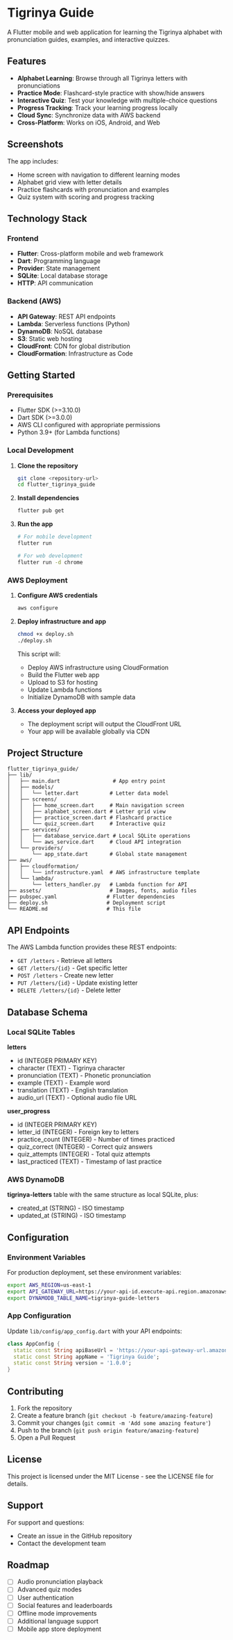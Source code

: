 # Tigrinya Guide

A Flutter mobile and web application for learning the Tigrinya alphabet with pronunciation guides, examples, and interactive quizzes.

## Features

- **Alphabet Learning**: Browse through all Tigrinya letters with pronunciations
- **Practice Mode**: Flashcard-style practice with show/hide answers
- **Interactive Quiz**: Test your knowledge with multiple-choice questions
- **Progress Tracking**: Track your learning progress locally
- **Cloud Sync**: Synchronize data with AWS backend
- **Cross-Platform**: Works on iOS, Android, and Web

## Screenshots

The app includes:
- Home screen with navigation to different learning modes
- Alphabet grid view with letter details
- Practice flashcards with pronunciation and examples
- Quiz system with scoring and progress tracking

## Technology Stack

### Frontend
- **Flutter**: Cross-platform mobile and web framework
- **Dart**: Programming language
- **Provider**: State management
- **SQLite**: Local database storage
- **HTTP**: API communication

### Backend (AWS)
- **API Gateway**: REST API endpoints
- **Lambda**: Serverless functions (Python)
- **DynamoDB**: NoSQL database
- **S3**: Static web hosting
- **CloudFront**: CDN for global distribution
- **CloudFormation**: Infrastructure as Code

## Getting Started

### Prerequisites

- Flutter SDK (>=3.10.0)
- Dart SDK (>=3.0.0)
- AWS CLI configured with appropriate permissions
- Python 3.9+ (for Lambda functions)

### Local Development

1. **Clone the repository**
   ```bash
   git clone <repository-url>
   cd flutter_tigrinya_guide
   ```

2. **Install dependencies**
   ```bash
   flutter pub get
   ```

3. **Run the app**
   ```bash
   # For mobile development
   flutter run
   
   # For web development
   flutter run -d chrome
   ```

### AWS Deployment

1. **Configure AWS credentials**
   ```bash
   aws configure
   ```

2. **Deploy infrastructure and app**
   ```bash
   chmod +x deploy.sh
   ./deploy.sh
   ```

   This script will:
   - Deploy AWS infrastructure using CloudFormation
   - Build the Flutter web app
   - Upload to S3 for hosting
   - Update Lambda functions
   - Initialize DynamoDB with sample data

3. **Access your deployed app**
   - The deployment script will output the CloudFront URL
   - Your app will be available globally via CDN

## Project Structure

```
flutter_tigrinya_guide/
├── lib/
│   ├── main.dart                 # App entry point
│   ├── models/
│   │   └── letter.dart          # Letter data model
│   ├── screens/
│   │   ├── home_screen.dart     # Main navigation screen
│   │   ├── alphabet_screen.dart # Letter grid view
│   │   ├── practice_screen.dart # Flashcard practice
│   │   └── quiz_screen.dart     # Interactive quiz
│   ├── services/
│   │   ├── database_service.dart # Local SQLite operations
│   │   └── aws_service.dart     # Cloud API integration
│   └── providers/
│       └── app_state.dart       # Global state management
├── aws/
│   ├── cloudformation/
│   │   └── infrastructure.yaml  # AWS infrastructure template
│   └── lambda/
│       └── letters_handler.py   # Lambda function for API
├── assets/                      # Images, fonts, audio files
├── pubspec.yaml                # Flutter dependencies
├── deploy.sh                   # Deployment script
└── README.md                   # This file
```

## API Endpoints

The AWS Lambda function provides these REST endpoints:

- `GET /letters` - Retrieve all letters
- `GET /letters/{id}` - Get specific letter
- `POST /letters` - Create new letter
- `PUT /letters/{id}` - Update existing letter
- `DELETE /letters/{id}` - Delete letter

## Database Schema

### Local SQLite Tables

**letters**
- id (INTEGER PRIMARY KEY)
- character (TEXT) - Tigrinya character
- pronunciation (TEXT) - Phonetic pronunciation
- example (TEXT) - Example word
- translation (TEXT) - English translation
- audio_url (TEXT) - Optional audio file URL

**user_progress**
- id (INTEGER PRIMARY KEY)
- letter_id (INTEGER) - Foreign key to letters
- practice_count (INTEGER) - Number of times practiced
- quiz_correct (INTEGER) - Correct quiz answers
- quiz_attempts (INTEGER) - Total quiz attempts
- last_practiced (TEXT) - Timestamp of last practice

### AWS DynamoDB

**tigrinya-letters** table with the same structure as local SQLite, plus:
- created_at (STRING) - ISO timestamp
- updated_at (STRING) - ISO timestamp

## Configuration

### Environment Variables

For production deployment, set these environment variables:

```bash
export AWS_REGION=us-east-1
export API_GATEWAY_URL=https://your-api-id.execute-api.region.amazonaws.com/prod
export DYNAMODB_TABLE_NAME=tigrinya-guide-letters
```

### App Configuration

Update `lib/config/app_config.dart` with your API endpoints:

```dart
class AppConfig {
  static const String apiBaseUrl = 'https://your-api-gateway-url.amazonaws.com/prod';
  static const String appName = 'Tigrinya Guide';
  static const String version = '1.0.0';
}
```

## Contributing

1. Fork the repository
2. Create a feature branch (`git checkout -b feature/amazing-feature`)
3. Commit your changes (`git commit -m 'Add some amazing feature'`)
4. Push to the branch (`git push origin feature/amazing-feature`)
5. Open a Pull Request

## License

This project is licensed under the MIT License - see the LICENSE file for details.

## Support

For support and questions:
- Create an issue in the GitHub repository
- Contact the development team

## Roadmap

- [ ] Audio pronunciation playback
- [ ] Advanced quiz modes
- [ ] User authentication
- [ ] Social features and leaderboards
- [ ] Offline mode improvements
- [ ] Additional language support
- [ ] Mobile app store deployment